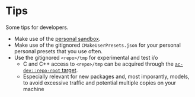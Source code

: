 # Tips

Some tips for developers.

* Make use of the [personal sandbox](../../poc/README.md#personal-sandbox).
* Make use of the gitignored `CMakeUserPresets.json` for your personal personal presets that you use often.
* Use the gitignored `<repo>/tmp` for experimental and test i/o
    * C and C++ access to `<repo>/tmp` can be acquired through the [`ac-dev::repo-root` target](../../common/ac-repo-root/README.md).
    * Especially relevant for new packages and, most imporantly, models, to avoid excessive traffic and potential multiple copies on your machine
    
